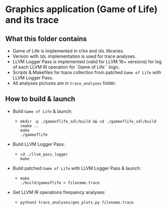 # Graphics application (Game of Life) and its trace

## What this folder contains

  * Game of Life is implemented in `GTK4` and `SDL` libraries.
  * Version with `SDL` implementation is used for trace analyses.
  * LLVM Logger Pass is implemented (valid for LLVM 16+ versions) for log of each LLVM IR operation for `Game of Life`` logic.
  * Scripts & Makefiles for trace collection from patched `Game of Life` with LLVM Logger Pass.
  * All analyses pictures are in `trace_analyses` folder.

## How to build & launch

  * Build `Game of Life` & launch:
    * ```shell
      mkdir -p ./gameoflife_sdl/build && cd ./gameoflife_sdl/build
      cmake ..
      make
      ./gameoflife
      ```
  * Build LLVM Logger Pass:
    * ```shell
      cd ./llvm_pass_logger
      make
      ```
  * Build patched `Game of Life` with LLVM Logger Pass & launch:
    * ```shell
      make
      ./build/gameoflife > filename.trace
      ```
  * Get LLVM IR operations frequency analyses:
    * ```shell
      python3 trace_analyses/gen_plots.py filename.trace
      ```

